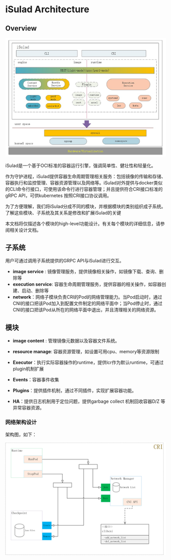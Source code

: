 # iSulad Architecture

## Overview

![architecture](../images/arch.jpg)

iSulad是一个基于OCI标准的容器运行引擎，强调简单性、健壮性和轻量化。

作为守护进程，iSulad提供容器生命周期管理相关服务：包括镜像的传输和存储、容器执行和监控管理、容器资源管理以及网络等。iSulad对外提供与docker类似的CLI命令行接口，可使用该命令行进行容器管理；并且提供符合CRI接口标准的gRPC API，可供kubernetes 按照CRI接口协议调用。

为了方便理解，我们将iSulad分成不同的模块，并根据模块的类别组织成子系统。了解这些模块、子系统及其关系是修改和扩展iSulad的关键

本文档将仅描述各个模块的high-level功能设计。有关每个模块的详细信息，请参阅相关设计文档。

## 子系统

用户可通过调用子系统提供的GRPC API与iSulad进行交互。

- **image service** :   镜像管理服务，提供镜像相关操作，如镜像下载、查询、删除等
- **execution service**:  容器生命周期管理服务，提供容器的相关操作，如容器创建、启动、删除等
- **network**：网络子模块负责CRI的Pod的网络管理能力。当Pod启动时，通过CNI的接口把该Pod加入到配置文件制定的网络平面中；当Pod停止时，通过CNI的接口把该Pod从所在的网络平面中退出，并且清理相关的网络资源。

## 模块

- **image content** :   管理镜像元数据以及容器文件系统。

- **resource manage**:  容器资源管理，如设置可用cpu、memory等资源限制

- **Executor**：执行实际容器操作的runtime，提供lcr作为默认runtime，可通过plugin机制扩展

- **Events**：容器事件收集

- **Plugins**：提供插件机制，通过不同插件，实现扩展容器功能。

- **HA**：提供日志机制用于定位问题，提供garbage collect 机制回收容器D/Z 等异常容器资源。

### 网络架构设计

架构图，如下：

![CNI_architecture](../images/CNI_architecture.png)
